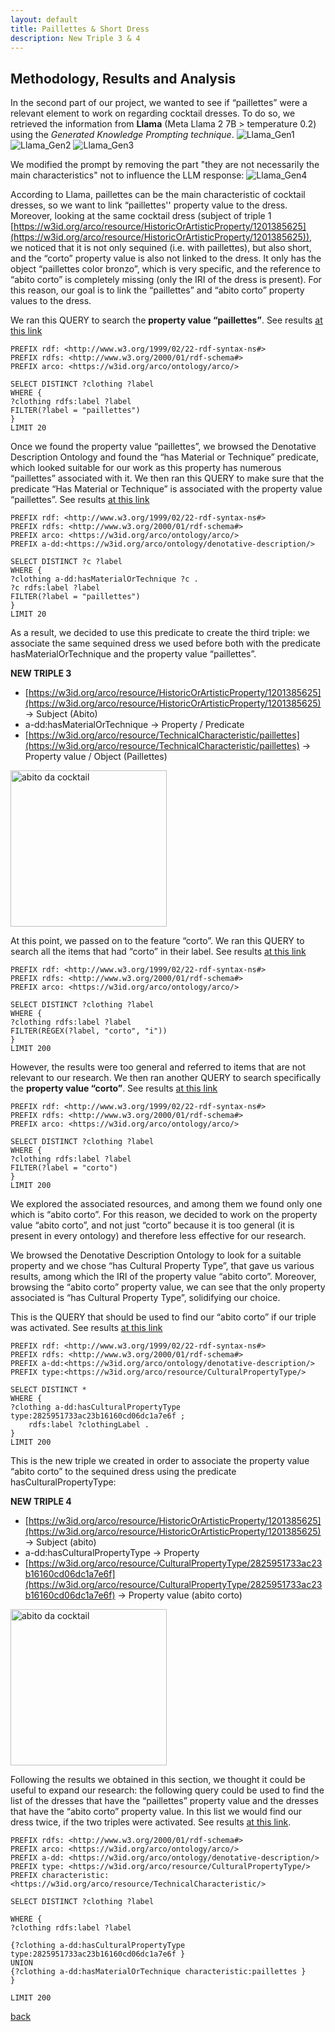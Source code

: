 ```yaml
---
layout: default
title: Paillettes & Short Dress 
description: New Triple 3 & 4
---
```


## Methodology, Results and Analysis

In the second part of our project, we wanted to see if “paillettes” were a relevant element to work on regarding cocktail dresses. To do so, we retrieved the information from **Llama** (Meta Llama 2 7B > temperature 0.2) using the *Generated Knowledge Prompting technique*.
![Llama_Gen1](/immagini_markdown/Llama_Gen1.png)
![Llama_Gen2](/immagini_markdown/Llama_Gen2.png)
![Llama_Gen3](/immagini_markdown/Llama_Gen3.png)

We modified the prompt by removing the part "they are not necessarily the main characteristics" not to influence the LLM response:
![Llama_Gen4](/immagini_markdown/Llama_Gen4.png)

According to Llama, paillettes can be the main characteristic of cocktail dresses, so we want to link “paillettes'' property value to the dress. 
Moreover, looking at the same cocktail dress (subject of triple 1 [https://w3id.org/arco/resource/HistoricOrArtisticProperty/1201385625](https://w3id.org/arco/resource/HistoricOrArtisticProperty/1201385625)), we noticed that it is not only sequined (i.e. with paillettes), but also short, and the “corto” property value is also not linked to the dress. It only has the object “paillettes color bronzo”, which is very specific, and the reference to “abito corto” is completely missing (only the IRI of the dress is present). For this reason, our goal is to link the “paillettes” and “abito corto” property values to the dress.

We ran this QUERY to search the **property value “paillettes”**.  See results [at this link](https://dati.cultura.gov.it/sparql?default-graph-uri=&query=PREFIX+rdf%3A+%3Chttp%3A%2F%2Fwww.w3.org%2F1999%2F02%2F22-rdf-syntax-ns%23%3E%0D%0APREFIX+rdfs%3A+%3Chttp%3A%2F%2Fwww.w3.org%2F2000%2F01%2Frdf-schema%23%3E%0D%0APREFIX+arco%3A+%3Chttps%3A%2F%2Fw3id.org%2Farco%2Fontology%2Farco%2F%3E%0D%0A%0D%0ASELECT+DISTINCT+%3Fclothing+%3Flabel+%0D%0AWHERE+%7B+%0D%0A%3Fclothing+rdfs%3Alabel+%3Flabel+%0D%0AFILTER%28%3Flabel+%3D+%22paillettes%22%29%0D%0A%7D%0D%0ALIMIT+20%0D%0A&format=text%2Fhtml&timeout=0&signal_void=on) 

```SPARQL
PREFIX rdf: <http://www.w3.org/1999/02/22-rdf-syntax-ns#>
PREFIX rdfs: <http://www.w3.org/2000/01/rdf-schema#>
PREFIX arco: <https://w3id.org/arco/ontology/arco/>

SELECT DISTINCT ?clothing ?label 
WHERE { 
?clothing rdfs:label ?label 
FILTER(?label = "paillettes")
}
LIMIT 20
```

Once we found the property value “paillettes”, we browsed the Denotative Description Ontology and found the “has Material or Technique” predicate, which looked suitable for our work as this property has numerous “paillettes” associated with it. 
We then ran this QUERY to make sure that the predicate “Has Material or Technique” is associated with the property value “paillettes”. See results [at this link](https://dati.cultura.gov.it/sparql?default-graph-uri=&query=PREFIX+rdf%3A+%3Chttp%3A%2F%2Fwww.w3.org%2F1999%2F02%2F22-rdf-syntax-ns%23%3E%0D%0APREFIX+rdfs%3A+%3Chttp%3A%2F%2Fwww.w3.org%2F2000%2F01%2Frdf-schema%23%3E%0D%0APREFIX+arco%3A+%3Chttps%3A%2F%2Fw3id.org%2Farco%2Fontology%2Farco%2F%3E%0D%0APREFIX+a-dd%3A%3Chttps%3A%2F%2Fw3id.org%2Farco%2Fontology%2Fdenotative-description%2F%3E%0D%0A%0D%0ASELECT+DISTINCT+%3Fc+%3Flabel+%0D%0AWHERE+%7B+%0D%0A%3Fclothing+a-dd%3AhasMaterialOrTechnique+%3Fc+.%0D%0A%3Fc+rdfs%3Alabel+%3Flabel+%0D%0AFILTER%28%3Flabel+%3D+%22paillettes%22%29%0D%0A%7D%0D%0ALIMIT+20%0D%0A&format=text%2Fhtml&timeout=0&signal_void=on) 

```SPARQL
PREFIX rdf: <http://www.w3.org/1999/02/22-rdf-syntax-ns#>
PREFIX rdfs: <http://www.w3.org/2000/01/rdf-schema#>
PREFIX arco: <https://w3id.org/arco/ontology/arco/>
PREFIX a-dd:<https://w3id.org/arco/ontology/denotative-description/>

SELECT DISTINCT ?c ?label 
WHERE { 
?clothing a-dd:hasMaterialOrTechnique ?c .
?c rdfs:label ?label 
FILTER(?label = "paillettes")
}
LIMIT 20
```
As a result, we decided to use this predicate to create the third triple: we associate the same sequined dress we used before both with the predicate hasMaterialOrTechnique and  the property value “paillettes”.

**NEW TRIPLE 3**
*   [https://w3id.org/arco/resource/HistoricOrArtisticProperty/1201385625](https://w3id.org/arco/resource/HistoricOrArtisticProperty/1201385625) →  Subject (Abito)
*   a-dd:hasMaterialOrTechnique → Property / Predicate
*   [https://w3id.org/arco/resource/TechnicalCharacteristic/paillettes](https://w3id.org/arco/resource/TechnicalCharacteristic/paillettes) → Property value / Object (Paillettes)

<img src="https://www.sigecweb.beniculturali.it/images/fullsize/ICCD1070166/ICCD15928135_FTMUBOL46.jpg" alt="abito da cocktail" width="250"/>






At this point, we passed on to the feature “corto”. 
We ran this QUERY to search all the items that had “corto” in their label. See results [at this link](https://dati.cultura.gov.it/sparql?default-graph-uri=&query=PREFIX+rdf%3A+%3Chttp%3A%2F%2Fwww.w3.org%2F1999%2F02%2F22-rdf-syntax-ns%23%3E%0D%0APREFIX+rdfs%3A+%3Chttp%3A%2F%2Fwww.w3.org%2F2000%2F01%2Frdf-schema%23%3E%0D%0APREFIX+arco%3A+%3Chttps%3A%2F%2Fw3id.org%2Farco%2Fontology%2Farco%2F%3E%0D%0A%0D%0ASELECT+DISTINCT+%3Fclothing+%3Flabel+%0D%0AWHERE+%7B+%0D%0A%3Fclothing+rdfs%3Alabel+%3Flabel+%0D%0AFILTER%28REGEX%28%3Flabel%2C+%22corto%22%2C+%22i%22%29%29%0D%0A%7D%0D%0ALIMIT+200%0D%0A&format=text%2Fhtml&timeout=0&signal_void=on)

```SPARQL
PREFIX rdf: <http://www.w3.org/1999/02/22-rdf-syntax-ns#>
PREFIX rdfs: <http://www.w3.org/2000/01/rdf-schema#>
PREFIX arco: <https://w3id.org/arco/ontology/arco/>

SELECT DISTINCT ?clothing ?label 
WHERE { 
?clothing rdfs:label ?label 
FILTER(REGEX(?label, "corto", "i"))
}
LIMIT 200
```

However, the results were too general and referred to items that are not relevant to our research. 
We then ran another QUERY to search specifically the **property value “corto”**. See results [at this link](https://dati.cultura.gov.it/sparql?default-graph-uri=&query=PREFIX+rdf%3A+%3Chttp%3A%2F%2Fwww.w3.org%2F1999%2F02%2F22-rdf-syntax-ns%23%3E%0D%0APREFIX+rdfs%3A+%3Chttp%3A%2F%2Fwww.w3.org%2F2000%2F01%2Frdf-schema%23%3E%0D%0APREFIX+arco%3A+%3Chttps%3A%2F%2Fw3id.org%2Farco%2Fontology%2Farco%2F%3E%0D%0A%0D%0ASELECT+DISTINCT+%3Fclothing+%3Flabel+%0D%0AWHERE+%7B+%0D%0A%3Fclothing+rdfs%3Alabel+%3Flabel+%0D%0AFILTER%28%3Flabel+%3D+%22corto%22%29%0D%0A%7D%0D%0ALIMIT+200%0D%0A&format=text%2Fhtml&timeout=0&signal_void=on) 

```SPARQL
PREFIX rdf: <http://www.w3.org/1999/02/22-rdf-syntax-ns#>
PREFIX rdfs: <http://www.w3.org/2000/01/rdf-schema#>
PREFIX arco: <https://w3id.org/arco/ontology/arco/>

SELECT DISTINCT ?clothing ?label 
WHERE { 
?clothing rdfs:label ?label 
FILTER(?label = "corto")
}
LIMIT 200
```

We explored the associated resources, and among them we found only one which is “abito corto”. For this reason, we decided to work on the property value “abito corto”, and not just “corto” because it is too general (it is present in every ontology) and therefore less effective for our research.

We browsed the Denotative Description Ontology to look for a suitable property and we chose “has Cultural Property Type”, that gave us various results, among which the IRI of the property value “abito corto”. Moreover, browsing the “abito corto” property value, we can see that the only property associated is “has Cultural Property Type”, solidifying our choice. 

This is the QUERY that should be used to find our “abito corto” if our triple was activated. 
See results [at this link](https://dati.cultura.gov.it/sparql?default-graph-uri=&query=PREFIX+rdf%3A+%3Chttp%3A%2F%2Fwww.w3.org%2F1999%2F02%2F22-rdf-syntax-ns%23%3E%0D%0APREFIX+rdfs%3A+%3Chttp%3A%2F%2Fwww.w3.org%2F2000%2F01%2Frdf-schema%23%3E%0D%0APREFIX+a-dd%3A%3Chttps%3A%2F%2Fw3id.org%2Farco%2Fontology%2Fdenotative-description%2F%3E%0D%0APREFIX+type%3A%3Chttps%3A%2F%2Fw3id.org%2Farco%2Fresource%2FCulturalPropertyType%2F%3E%0D%0A%0D%0ASELECT+DISTINCT+*%0D%0AWHERE+%7B+%0D%0A%3Fclothing+a-dd%3AhasCulturalPropertyType+type%3A2825951733ac23b16160cd06dc1a7e6f+%3B%0D%0A%09rdfs%3Alabel+%3FclothingLabel+.%0D%0A%7D%0D%0ALIMIT+200%0D%0A&format=text%2Fhtml&timeout=0&signal_void=on) 

```SPARQL
PREFIX rdf: <http://www.w3.org/1999/02/22-rdf-syntax-ns#>
PREFIX rdfs: <http://www.w3.org/2000/01/rdf-schema#>
PREFIX a-dd:<https://w3id.org/arco/ontology/denotative-description/>
PREFIX type:<https://w3id.org/arco/resource/CulturalPropertyType/>

SELECT DISTINCT *
WHERE { 
?clothing a-dd:hasCulturalPropertyType type:2825951733ac23b16160cd06dc1a7e6f ;
	rdfs:label ?clothingLabel .
}
LIMIT 200
```
This is the new triple we created in order to associate the property value “abito corto” to the sequined dress using the predicate hasCulturalPropertyType:

**NEW TRIPLE 4**
*   [https://w3id.org/arco/resource/HistoricOrArtisticProperty/1201385625](https://w3id.org/arco/resource/HistoricOrArtisticProperty/1201385625) → Subject (abito)
*   a-dd:hasCulturalPropertyType → Property
*   [https://w3id.org/arco/resource/CulturalPropertyType/2825951733ac23b16160cd06dc1a7e6f](https://w3id.org/arco/resource/CulturalPropertyType/2825951733ac23b16160cd06dc1a7e6f) → Property value (abito corto)

<img src="https://www.sigecweb.beniculturali.it/images/fullsize/ICCD1070166/ICCD15928135_FTMUBOL46.jpg" alt="abito da cocktail" width="250"/>

Following the results we obtained in this section, we thought it could be useful to expand our research: the following query could be used to find the list of the dresses that have the “paillettes” property value and the dresses that have the “abito corto” property value. In this list we would find our dress twice, if the two triples were activated. See results [at this link](https://dati.cultura.gov.it/sparql?default-graph-uri=&query=PREFIX+rdfs%3A+%3Chttp%3A%2F%2Fwww.w3.org%2F2000%2F01%2Frdf-schema%23%3E%0D%0APREFIX+arco%3A+%3Chttps%3A%2F%2Fw3id.org%2Farco%2Fontology%2Farco%2F%3E%0D%0APREFIX+a-dd%3A+%3Chttps%3A%2F%2Fw3id.org%2Farco%2Fontology%2Fdenotative-description%2F%3E%0D%0APREFIX+type%3A+%3Chttps%3A%2F%2Fw3id.org%2Farco%2Fresource%2FCulturalPropertyType%2F%3E%0D%0APREFIX+characteristic%3A+%3Chttps%3A%2F%2Fw3id.org%2Farco%2Fresource%2FTechnicalCharacteristic%2F%3E%0D%0A%0D%0ASELECT+DISTINCT+%3Fclothing+%3Flabel%0D%0A%0D%0AWHERE+%7B%0D%0A%3Fclothing+rdfs%3Alabel+%3Flabel%0D%0A%0D%0A%7B%3Fclothing+a-dd%3AhasCulturalPropertyType+type%3A2825951733ac23b16160cd06dc1a7e6f+%7D%0D%0AUNION%0D%0A%7B%3Fclothing+a-dd%3AhasMaterialOrTechnique+characteristic%3Apaillettes+%7D%0D%0A%7D%0D%0A%0D%0ALIMIT+200%0D%0A&format=text%2Fhtml&timeout=0&signal_void=on).

```SPARQL
PREFIX rdfs: <http://www.w3.org/2000/01/rdf-schema#>
PREFIX arco: <https://w3id.org/arco/ontology/arco/>
PREFIX a-dd: <https://w3id.org/arco/ontology/denotative-description/>
PREFIX type: <https://w3id.org/arco/resource/CulturalPropertyType/>
PREFIX characteristic: <https://w3id.org/arco/resource/TechnicalCharacteristic/>

SELECT DISTINCT ?clothing ?label

WHERE {
?clothing rdfs:label ?label

{?clothing a-dd:hasCulturalPropertyType type:2825951733ac23b16160cd06dc1a7e6f }
UNION
{?clothing a-dd:hasMaterialOrTechnique characteristic:paillettes }
}

LIMIT 200
```





[back](./)
